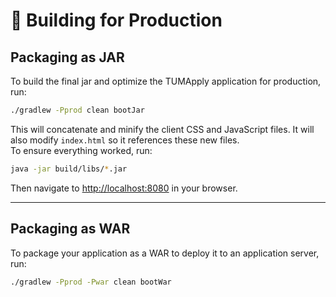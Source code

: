 # 🚀 Building for Production

## Packaging as JAR

To build the final jar and optimize the TUMApply application for production, run:

```bash
./gradlew -Pprod clean bootJar
```

This will concatenate and minify the client CSS and JavaScript files. It will also modify `index.html` so it references
these new files.  
To ensure everything worked, run:

```bash
java -jar build/libs/*.jar
```

Then navigate to [http://localhost:8080](http://localhost:8080) in your browser.

---

## Packaging as WAR

To package your application as a WAR to deploy it to an application server, run:

```bash
./gradlew -Pprod -Pwar clean bootWar
```
